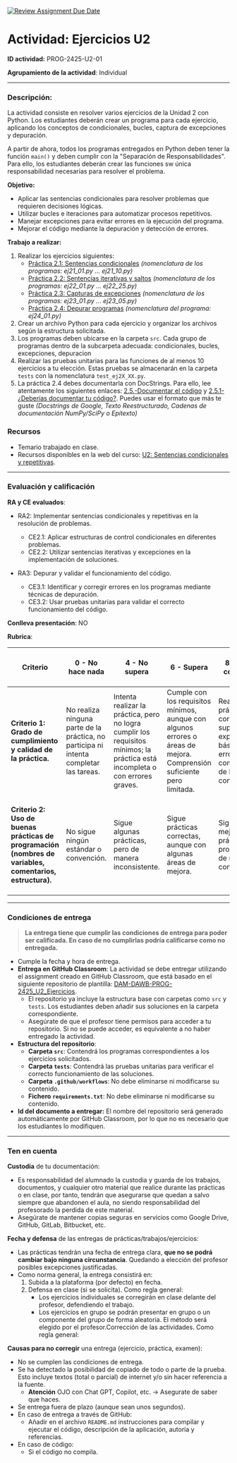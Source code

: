 [![Review Assignment Due Date](https://classroom.github.com/assets/deadline-readme-button-22041afd0340ce965d47ae6ef1cefeee28c7c493a6346c4f15d667ab976d596c.svg)](https://classroom.github.com/a/LBwy-xes)
# Actividad: **Ejercicios U2**

**ID actividad:** PROG-2425-U2-01

**Agrupamiento de la actividad**: Individual

---

### Descripción:

La actividad consiste en resolver varios ejercicios de la Unidad 2 con Python. Los estudiantes deberán crear un programa para cada ejercicio, aplicando los conceptos de condicionales, bucles, captura de excepciones y depuración.

A partir de ahora, todos los programas entregados en Python deben tener la función `main()` y deben cumplir con la "Separación de Responsabilidades". Para ello, los estudiantes deberán crear las funciones sw única responsabilidad necesarias para resolver el problema.

**Objetivo:**

- Aplicar las sentencias condicionales para resolver problemas que requieren decisiones lógicas.
- Utilizar bucles e iteraciones para automatizar procesos repetitivos.
- Manejar excepciones para evitar errores en la ejecución del programa.
- Mejorar el código mediante la depuración y detección de errores.

**Trabajo a realizar:**

1. Realizar los ejercicios siguientes:
   - [Práctica 2.1: Sentencias condicionales](https://revilofe.github.io/section1/u02/practica/PROG-U2.-Practica001/) *(nomenclatura de los programas: ej21_01.py ... ej21_10.py)*
   - [Práctica 2.2: Sentencias iterativas y saltos](https://revilofe.github.io/section1/u02/practica/PROG-U2.-Practica002/) *(nomenclatura de los programas: ej22_01.py ... ej22_25.py)*
   - [Práctica 2.3: Capturas de excepciones](https://revilofe.github.io/section1/u02/practica/PROG-U2.-Practica003/) *(nomenclatura de los programas: ej23_01.py ... ej23_05.py)*
   - [Práctica 2.4: Depurar programas](https://revilofe.github.io/section1/u02/practica/PROG-U2.-Practica004/) *(nomenclatura del programa: ej24_01.py)*
3. Crear un archivo Python para cada ejercicio y organizar los archivos según la estructura solicitada.
4. Los programas deben ubicarse en la carpeta `src`. Cada grupo de programas dentro de la subcarpeta adecuada: condicionales, bucles, excepciones, depuracion
5. Realizar las pruebas unitarias para las funciones de al menos 10 ejercicios a tu elección. Estas pruebas se almacenarán en la carpeta `tests` con la nomenclatura `test_ej2X_XX.py`.
6. La práctica 2.4 debes documentarla con DocStrings. Para ello, lee atentamente los siguientes enlaces: [2.5.-Documentar el código](https://revilofe.github.io/section1/u02/teoria/PROG-U2.5.-Documentar/) y [2.5.1-¿Deberías documentar tu código?](https://revilofe.github.io/section1/u02/teoria/PROG-U2.5.1.-DeberiasDocumentar/). Puedes usar el formato que más te guste *(Docstrings de Google, Texto Reestructurado, Cadenas de documentación NumPy/SciPy o Epitexto)*

### Recursos

- Temario trabajado en clase.
- Recursos disponibles en la web del curso: [U2: Sentencias condicionales y repetitivas](https://revilofe.github.io/section1/u02/).

---

### Evaluación y calificación

**RA y CE evaluados**: 

- RA2: Implementar sentencias condicionales y repetitivas en la resolución de problemas.
   - CE2.1: Aplicar estructuras de control condicionales en diferentes problemas.
   - CE2.2: Utilizar sentencias iterativas y excepciones en la implementación de soluciones.

- RA3: Depurar y validar el funcionamiento del código.
   - CE3.1: Identificar y corregir errores en los programas mediante técnicas de depuración.
   - CE3.2: Usar pruebas unitarias para validar el correcto funcionamiento del código.

**Conlleva presentación**: NO

**Rubrica**:

| **Criterio** | **0 - No hace nada** | **4 - No supera** | **6 - Supera** | **8 - Supera con notable** | **10 - Lo hace por encima de lo exigido** |
| --- | --- | --- | --- | --- | --- |
| **Criterio 1: Grado de cumplimiento y calidad de la práctica.** | No realiza ninguna parte de la práctica, no participa ni intenta completar las tareas. | Intenta realizar la práctica, pero no logra cumplir los requisitos mínimos; la práctica está incompleta o con errores graves. | Cumple con los requisitos mínimos, aunque con algunos errores o áreas de mejora. Comprensión suficiente pero limitada. | Realiza la práctica correctamente, superando las expectativas básicas. Pocos errores, buena comprensión de los conceptos. | Realiza la práctica de manera excepcional, con aportaciones originales. Sin errores y demuestra una comprensión profunda. |
| **Criterio 2: Uso de buenas prácticas de programación (nombres de variables, comentarios, estructura).** | No sigue ningún estándar o convención. | Sigue algunas prácticas, pero de manera inconsistente. | Sigue prácticas correctas, aunque con algunas áreas de mejora. | Sigue las mejores prácticas de programación de manera consistente. | Sigue de manera rigurosa las mejores prácticas y además aporta claridad y legibilidad extra al código. |

---

### Condiciones de entrega

> **La entrega tiene que cumplir las condiciones de entrega para poder ser calificada. En caso de no cumplirlas podría calificarse como no entregada.**

- Cumple la fecha y hora de entrega.
- **Entrega en GitHub Classroom**: La actividad se debe entregar utilizando el assignment creado en GitHub Classroom, que está basado en el siguiente repositorio de plantilla: [DAM-DAWB-PROG-2425_U2_Ejercicios](https://github.com/dcanoIESRafaelAlberti/DAM-DAWB-PROG-2425_U2_Ejercicios).
  - El repositorio ya incluye la estructura base con carpetas como `src` y `tests`. Los estudiantes deben añadir sus soluciones en la carpeta correspondiente.
  - Asegúrate de que el profesor tiene permisos para acceder a tu repositorio. Si no se puede acceder, es equivalente a no haber entregado la actividad.
- **Estructura del repositorio**:
    - **Carpeta `src`**: Contendrá los programas correspondientes a los ejercicios solicitados.
    - **Carpeta `tests`**: Contendrá las pruebas unitarias para verificar el correcto funcionamiento de las soluciones.
    - **Carpeta `.github/workflows`**: No debe eliminarse ni modificarse su contenido.
    - **Fichero `requirements.txt`**: No debe eliminarse ni modificarse su contenido.
- **Id del documento a entregar:** El nombre del repositorio será generado automáticamente por GitHub Classroom, por lo que no es necesario que los estudiantes lo modifiquen.

---

### Ten en cuenta

**Custodia** de tu documentación:

- Es responsabilidad del alumnado la custodia y guarda de los trabajos, documentos, y cualquier otro material que realice durante las prácticas o en clase, por tanto, tendrán que asegurarse que quedan a salvo siempre que abandonen el aula, no siendo responsabilidad del profesorado la perdida de este material.
- Asegúrate de mantener copias seguras en servicios como Google Drive, GitHub, GitLab, Bitbucket, etc.

**Fecha y defensa** de las entregas de prácticas/trabajos/ejercicios:

- Las prácticas tendrán una fecha de entrega clara, **que no se podrá cambiar bajo ninguna circunstancia**. Quedando a elección del profesor posibles excepciones justificadas.
- Como norma general, la entrega consistirá en:
    1. Subida a la plataforma (por defecto) en fecha.
    2. Defensa en clase (si se solicita). Como regla general:
        - Los ejercicios individuales se corregirán en clase delante del profesor, defendiendo el trabajo.
        - Los ejercicios en grupo se podrán presentar en grupo o un componente del grupo de forma aleatoria. El método será elegido por el profesor.Corrección de las actividades. Como regla general:

**Causas para no corregir** una entrega (ejercicio, práctica, examen):

- No se cumplen las condiciones de entrega.
- Se ha detectado la posibilidad de copiado de todo o parte de la prueba. Esto incluye textos (total o parcial) de internet y/o sin hacer referencia a la fuente.
    - **Atención** OJO con Chat GPT, Copilot, etc. -> Asegurate de saber que haces.
- Se entrega fuera de plazo (aunque sean unos segundos).
- En caso de entrega a través de GitHub:
    - Añadir en el archivo `README.md` instrucciones para compilar y ejecutar el código, descripción de la aplicación, autoría y referencias.
- En caso de código:
    - Si el código no compila.
